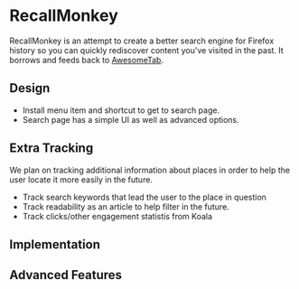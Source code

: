RecallMonkey
============

RecallMonkey is an attempt to create a better search engine for Firefox history so you can quickly rediscover content you've visited in the past. It borrows and feeds back to [AwesomeTab](https://github.com/abhinavsharma/awesometab/).

Design
------

+ Install menu item and shortcut to get to search page.
+ Search page has a simple UI as well as advanced options.

Extra Tracking
--------------

We plan on tracking additional information about places in order to help the user locate it more easily in the future.

+ Track search keywords that lead the user to the place in question
+ Track readability as an article to help filter in the future.
+ Track clicks/other engagement statistis from Koala

Implementation
--------------

Advanced Features
-----------------


